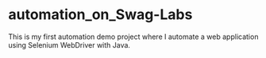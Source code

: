 # automation_on_Swag-Labs
This is my first automation demo project where I automate a web application using Selenium WebDriver with Java.
